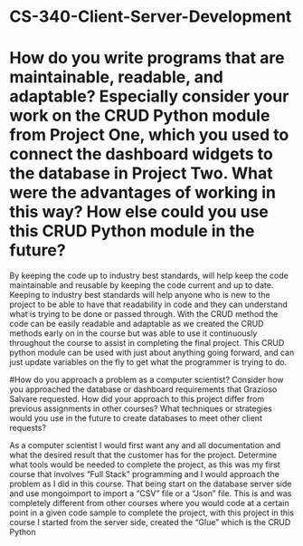 # CS-340-Client-Server-Development

# How do you write programs that are maintainable, readable, and adaptable? Especially consider your work on the CRUD Python module from Project One, which you used to connect the dashboard widgets to the database in Project Two. What were the advantages of working in this way? How else could you use this CRUD Python module in the future?

By keeping the code up to industry best standards, will help keep the code maintainable and reusable by keeping the code current and up to date. Keeping to industry best standards will help anyone who is new to the project to be able to have that readability in code and they can understand what is trying to be done or passed through. With the CRUD method the code can be easily readable and adaptable as we created the CRUD methods early on in the course but was able to use it continuously throughout the course to assist in completing the final project. This CRUD python module can be used with just about anything going forward, and can just update variables on the fly to get what the programmer is trying to do.

#How do you approach a problem as a computer scientist? Consider how you approached the database or dashboard requirements that Grazioso Salvare requested. How did your approach to this project differ from previous assignments in other courses? What techniques or strategies would you use in the future to create databases to meet other client requests?

As a computer scientist I would first want any and all documentation and what the desired result that the customer has for the project. Determine what tools would be needed to complete the project, as this was my first course that involves “Full Stack” programming and I would approach the problem as I did in this course. That being start on the database server side and use mongoimport to import a “CSV” file or a “Json” file. This is and was completely different from other courses where you would code at a certain point in a given code sample to complete the project, with this project in this course I started from the server side, created the “Glue” which is the CRUD Python 
